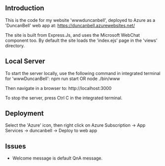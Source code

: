 ## Introduction
This is the code for my website 'wwwduncanbell', deployed to Azure as a 'DuncanBell' web app at:
https://duncanbell.azurewebsites.net/

The site is built from Express.Js, and uses the Microsoft WebChat component too.
By default the site loads the 'index.ejs' page in the 'views' directory.


## Local Server
To start the server locally, use the following command in integrated terminal for 'wwwDuncanBell':
   npm run start
OR
   node ./bin/www

Then navigate in a browser to:
   http://localhost:3000

To stop the server, press Ctrl C in the integrated terminal.


## Deployment
Select the 'Azure' icon, then right click on Azure Subscription -> App Services -> duncanbell -> Deploy to web app


## Issues
* Welcome message is default QnA message.
